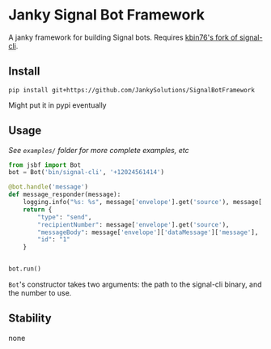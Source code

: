 # Janky Signal Bot Framework

A janky framework for building Signal bots. Requires [kbin76's fork of signal-cli](https://github.com/kbin76/signal-cli).


## Install
```
pip install git+https://github.com/JankySolutions/SignalBotFramework
```

Might put it in pypi eventually


## Usage

*See `examples/` folder for more complete examples, etc*

```python
from jsbf import Bot
bot = Bot('bin/signal-cli', '+12024561414')

@bot.handle('message')
def message_responder(message):
    logging.info("%s: %s", message['envelope'].get('source'), message['envelope']['dataMessage']['message'])
    return {
        "type": "send",
        "recipientNumber": message['envelope'].get('source'),
        "messageBody": message['envelope']['dataMessage']['message'],
        "id": "1"
    }


bot.run()
```

`Bot`'s constructor takes two arguments: the path to the signal-cli binary, and the number to use.

## Stability

none

